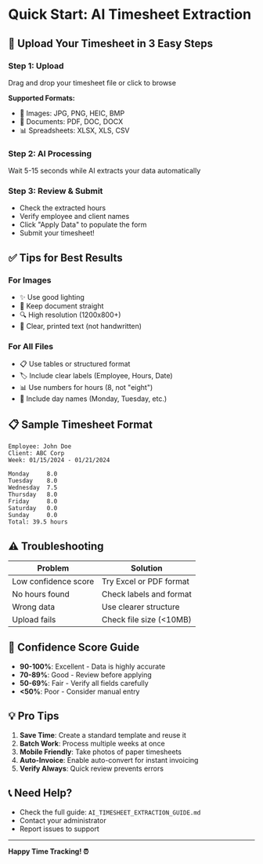 # Quick Start: AI Timesheet Extraction

## 🚀 Upload Your Timesheet in 3 Easy Steps

### Step 1: Upload
Drag and drop your timesheet file or click to browse

**Supported Formats:**
- 📸 Images: JPG, PNG, HEIC, BMP
- 📄 Documents: PDF, DOC, DOCX  
- 📊 Spreadsheets: XLSX, XLS, CSV

### Step 2: AI Processing
Wait 5-15 seconds while AI extracts your data automatically

### Step 3: Review & Submit
- Check the extracted hours
- Verify employee and client names
- Click "Apply Data" to populate the form
- Submit your timesheet!

## ✅ Tips for Best Results

### For Images
- ✨ Use good lighting
- 📐 Keep document straight
- 🔍 High resolution (1200x800+)
- 📝 Clear, printed text (not handwritten)

### For All Files
- 📋 Use tables or structured format
- 🏷️ Include clear labels (Employee, Hours, Date)
- 📊 Use numbers for hours (8, not "eight")
- 📅 Include day names (Monday, Tuesday, etc.)

## 📋 Sample Timesheet Format

```
Employee: John Doe
Client: ABC Corp
Week: 01/15/2024 - 01/21/2024

Monday     8.0
Tuesday    8.0
Wednesday  7.5
Thursday   8.0
Friday     8.0
Saturday   0.0
Sunday     0.0
Total: 39.5 hours
```

## ⚠️ Troubleshooting

| Problem | Solution |
|---------|----------|
| Low confidence score | Try Excel or PDF format |
| No hours found | Check labels and format |
| Wrong data | Use clearer structure |
| Upload fails | Check file size (<10MB) |

## 🎯 Confidence Score Guide

- **90-100%**: Excellent - Data is highly accurate
- **70-89%**: Good - Review before applying
- **50-69%**: Fair - Verify all fields carefully
- **<50%**: Poor - Consider manual entry

## 💡 Pro Tips

1. **Save Time**: Create a standard template and reuse it
2. **Batch Work**: Process multiple weeks at once
3. **Mobile Friendly**: Take photos of paper timesheets
4. **Auto-Invoice**: Enable auto-convert for instant invoicing
5. **Verify Always**: Quick review prevents errors

## 📞 Need Help?

- Check the full guide: `AI_TIMESHEET_EXTRACTION_GUIDE.md`
- Contact your administrator
- Report issues to support

---

**Happy Time Tracking! ⏰**
